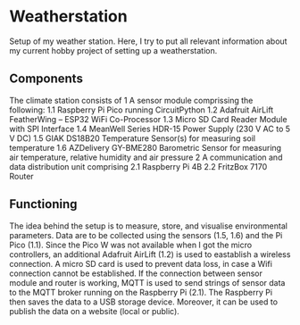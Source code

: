 # Weatherstation
Setup of my weather station. Here, I try to put all relevant information about my current hobby project of setting up a weatherstation.

## Components
The climate station consists of
1 A sensor module comprissing the following:
1.1 Raspberry Pi Pico running CircuitPython
1.2 Adafruit AirLift FeatherWing – ESP32 WiFi Co-Processor
1.3 Micro SD Card Reader Module with SPI Interface
1.4 MeanWell Series HDR-15 Power Supply (230 V AC to 5 V DC)
1.5 GIAK DS18B20 Temperature Sensor(s) for measuring soil temperature
1.6 AZDelivery GY-BME280 Barometric Sensor for measuring air temperature, relative humidity and air pressure
2 A communication and data distribution unit comprising
2.1 Raspberry Pi 4B
2.2 FritzBox 7170 Router

## Functioning
The idea behind the setup is to measure, store, and visualise environmental parameters. Data are to be collected using the sensors (1.5, 1.6) and the Pi Pico (1.1). Since the Pico W was not available when I got the micro controllers, an additional Adafruit AirLift (1.2) is used to eastablish a wireless connection. A micro SD card is used to prevent data loss, in case a Wifi connection cannot be established.
If the connection between sensor module and router is working, MQTT is used to send strings of sensor data to the MQTT broker running on the Raspberry Pi (2.1).
The Raspberry Pi then saves the data to a USB storage device. Moreover, it can be used to publish the data on a website (local or public).
